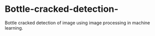 # Bottle-cracked-detection-
Bottle  cracked detection of image using image processing in machine learning.
